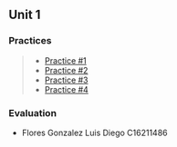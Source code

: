 ## Unit 1

### Practices

> - [Practice #1](https://github.com/Diego-FloresG/Data-Mining/tree/Unit_1/Unit_1/Practices/Practice01)
> - [Practice #2](https://github.com/Diego-FloresG/Data-Mining/tree/Unit_1/Unit_1/Practices/Practice02)
> - [Practice #3](https://github.com/Diego-FloresG/Data-Mining/tree/Unit_1/Unit_1/Practices/Practice03)
> - [Practice #4](https://github.com/Diego-FloresG/Data-Mining/tree/Unit_1/Unit_1/Practices/Practice04)

### Evaluation

- Flores Gonzalez Luis Diego C16211486
